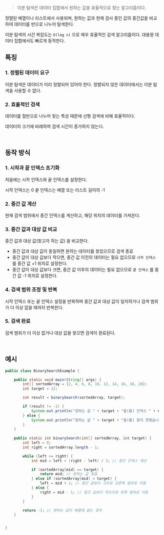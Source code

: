 > 이분 탐색은 데이터 집합에서 원하는 값을 효율적으로 찾는 알고리즘이다.

정렬된 배열이나 리스트에서 사용되며, 원하는 값과 현재 검사 중인 값의 중간값을 비교하여 데이터를 반으로 나누어 탐색한다.

이분 탐색의 시간 복잡도는 `O(log n)` 으로 매우 효율적인 검색 알고리즘이다. 대용량 데이터 집합에서도 빠르게 동작한다.

## 특징

### 1. 정렬된 데이터 요구

이분 탐색은 데이터가 미리 정렬되어 있어야 한다. 정렬되지 않은 데이터에서는 이분 탐색을 사용할 수 없다.

### 2. 효율적인 검색

데이터를 절반으로 나누어 찾는 특성 때문에 선형 검색에 비해 효율적이다.

데이터의 크기에 비례하여 검색 시간이 증가하지 않는다.

<br>

## 동작 방식

### 1. 시작과 끝 인덱스 초기화

처음에는 시작 인덱스와 끝 인덱스를 설정한다. 

시작 인덱스는 0 끝 인덱스는 배열 또는 리스트 길이의 -1

### 2. 중간 값 계산

현재 검색 범위에서 중간 인덱스를 계산하고, 해당 위치의 데이터를 가져온다.

### 3. 중간 값과 대상 값 비교

중간 값과 대상 값(찾고자 하는 값) 을 비교한다.

- 중간 값과 대상 값이 동일하면 원하는 데이터를 찾았으므로 검색 종료
- 중간 값이 대상 값보다 작으면, 중간 값 이전의 데이터는 필요 없으므로 `시작 인덱스` 를 중간 값 +1 위치로 설정한다.
- 중간 값이 대상 값보다 크면, 중간 값 이후의 데이터는 필요 없으므로 `끝 인덱스` 를 중간 값 -1 위치로 설정한다.

### 4. 검색 범위 조정 및 반복

시작 인덱스 또는 끝 인덱스 설정을 반복하며 중간 값과 대상 값이 일치하거나 검색 범위가 더 이상 없을 때까지 반복한다.

### 5. 검색 완료

검색 범위가 더 이상 없거나 대상 값을 찾으면 검색이 완료된다.

<br>

## 예시

```java
public class BinarySearchExample {

    public static void main(String[] args) {
        int[] sortedArray = {2, 4, 6, 8, 10, 12, 14, 16, 18, 20};
        int target = 12;

        int result = binarySearch(sortedArray, target);

        if (result != -1) {
            System.out.println("원하는 값 " + target + "을(를) 인덱스 " + result + "에서 찾았습니다.");
        } else {
            System.out.println("원하는 값 " + target + "을(를) 찾지 못했습니다.");
        }
    }
    
    public static int binarySearch(int[] sortedArray, int target) {
        int left = 0;
        int right = sortedArray.length - 1;

        while (left <= right) {
            int mid = left + (right - left) / 2; // 중간 인덱스 계산

            if (sortedArray[mid] == target) {
                return mid; // 원하는 값 찾음
            } else if (sortedArray[mid] < target) {
                left = mid + 1; // 중간 값보다 크므로 오른쪽 범위로 이동
            } else {
                right = mid - 1; // 중간 값보다 작으므로 왼쪽 범위로 이동
            }
        }

        return -1; // 원하는 값이 배열에 없는 경우
    }


}

```


